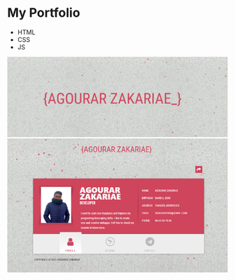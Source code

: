 # My Portfolio
- HTML
- CSS
- JS

![full](https://github.com/Klngzk/Portfolio/blob/main/readme_imgs/Screenshot%202022-01-24%20021709.png?raw=true)
![full](https://github.com/Klngzk/Portfolio/blob/main/readme_imgs/Screenshot%202022-01-24%20021751.png?raw=true)
